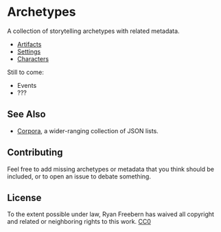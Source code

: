 # Archetypes

A collection of storytelling archetypes with related metadata.

* [Artifacts](https://raw.github.com/rfreebern/archetypes/master/artifact.json)
* [Settings](https://raw.github.com/rfreebern/archetypes/master/setting.json)
* [Characters](https://raw.github.com/rfreebern/archetypes/master/character.json)

Still to come:

* Events
* ???

## See Also

* [Corpora](https://github.com/dariusk/corpora), a wider-ranging collection of JSON lists.

## Contributing

Feel free to add missing archetypes or metadata that you think should be
included, or to open an issue to debate something.

## License

To the extent possible under law, Ryan Freebern has waived all copyright and
related or neighboring rights to this work. [CC0](http://creativecommons.org/publicdomain/zero/1.0/)
